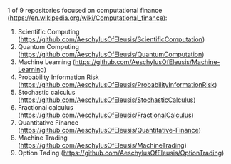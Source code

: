1 of 9 repositories focused on computational finance (https://en.wikipedia.org/wiki/Computational_finance): 
  1. Scientific Computing (https://github.com/AeschylusOfEleusis/ScientificComputation)
  2. Quantum Computing (https://github.com/AeschylusOfEleusis/QuantumComputation)
  3. Machine Learning (https://github.com/AeschylusOfEleusis/Machine-Learning)
  4. Probability Information Risk (https://github.com/AeschylusOfEleusis/ProbabilityInformationRIsk)
  5. Stochastic calculus (https://github.com/AeschylusOfEleusis/StochasticCalculus)
  6. Fractional calculus (https://github.com/AeschylusOfEleusis/FractionalCalculus)
  7. Quantitative Finance (https://github.com/AeschylusOfEleusis/Quantitative-Finance)
  8. Machine Trading (https://github.com/AeschylusOfEleusis/MachineTrading)
  9. Option Tading (https://github.com/AeschylusOfEleusis/OptionTrading)
